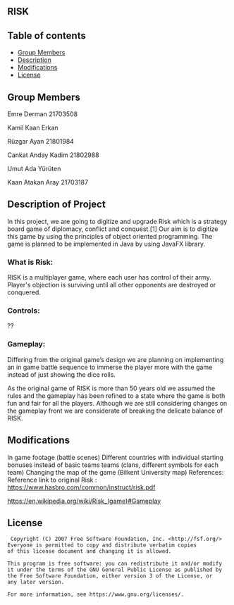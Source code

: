 ## RISK

## Table of contents
* [Group Members](#group-members)
* [Description](#description-of-project)
* [Modifications](#modifications)
* [License](#license)

## Group Members
Emre Derman		      21703508

Kamil Kaan Erkan		

Rüzgar Ayan			    21801984	

Cankat Anday Kadim	21802988

Umut Ada Yürüten		

Kaan Atakan Aray   	21703187

## Description of Project
In this project, we are going to digitize and upgrade Risk which is a strategy board game of diplomacy, conflict and conquest.[1]
Our aim is to digitize this game by using the principles of object oriented programming.
The game is planned to be implemented in Java by using JavaFX library.

### What is Risk:
RISK is a multiplayer game, where each user has control of their army. Player's objection is surviving until all other opponents are destroyed or conquered. 

### Controls:
??

### Gameplay:
  Differing from the original game’s design we are planning on implementing an in game battle sequence to immerse the player more with the game instead of just showing the dice rolls.

  As the original game of RISK is more than 50 years old we assumed the rules and the gameplay has been refined to a state where the game is both fun and fair for all the players. Although we are still considering changes on the gameplay front we are considerate of breaking the delicate balance of RISK.
 
## Modifications
In game footage (battle scenes)
Different countries with individual starting bonuses instead of basic teams teams (clans, different symbols for each team)
Changing the map of the game (Bilkent University map)
References:
Reference link to original Risk :  
https://www.hasbro.com/common/instruct/risk.pdf
 
https://en.wikipedia.org/wiki/Risk_(game)#Gameplay



## License
     Copyright (C) 2007 Free Software Foundation, Inc. <http://fsf.org/>
    Everyone is permitted to copy and distribute verbatim copies
    of this license document and changing it is allowed.

    This program is free software: you can redistribute it and/or modify
    it under the terms of the GNU General Public License as published by
    the Free Software Foundation, either version 3 of the License, or
    any later version.

    For more information, see https://www.gnu.org/licenses/.
